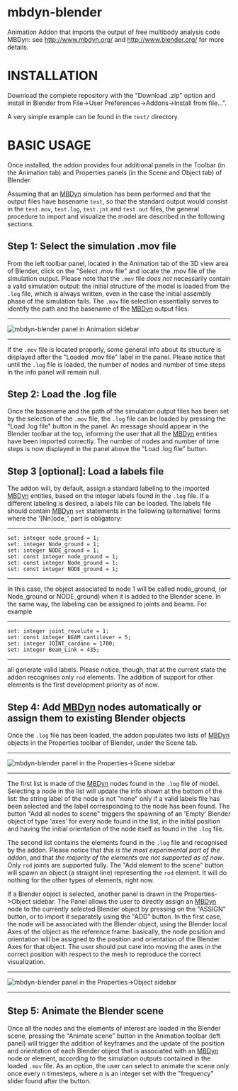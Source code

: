 # mbdyn-blender
Animation Addon that imports the output of free multibody analysis code MBDyn:
see http://www.mbdyn.org/ and http://www.blender.org/ for more details.

# INSTALLATION
Download the complete repository with the "Download .zip" option and install in
Blender from File->User Preferences->Addons->Install from file...".

A very simple example can be found in the `test/` directory.

# BASIC USAGE
Once installed, the addon provides four additional panels in the Toolbar (in the
Animation tab) and Properties panels (in the Scene and Object tab)  of Blender.

Assuming that an [MBDyn](http://www.mbdyn.org/) simulation has been performed
and that the output files have basename `test`, so that the standard output
would consist in the `test.mov`, `test.log`, `test.jnt` and `test.out` files,
the general procedure to import and visualize the model are described in the
following sections.

## Step 1: Select the simulation .mov file
From the left toolbar panel, located in the Animation tab of the 3D view area of
Blender, click on the "Select .mov file" and locate the .mov file of the
simulation output. Please note that the `.mov` file *does not* necessarily contain
a valid simulation output: the initial structure of the model is loaded from the
`.log` file, which is always written, even in the case the initial assembly phase
of the simulation fails. The `.mov` file selection essentially serves to identify
the path and the basename of the [MBDyn](http://www.mbdyn.org/) output files.

- - - 
![mbdyn-blender panel in Animation sidebar](doc/tools_animation_panel.png
"Addon panel in Animation sidebar")
- - - 

If the `.mov` file is located properly, some general info about its structure is
displayed after the "Loaded .mov file" label in the panel. Please notice that
until the `.log` file is loaded, the number of nodes and number of time steps in
the info panel will remain null.

## Step 2: Load the .log file
Once the basename and the path of the simulation output files has been set by
the selection of the `.mov` file, the `.log` file can be loaded by pressing the
"Load .log file" button in the panel. An message should appear in the Blender
toolbar at the top, informing the user that all the
[MBDyn](http://www.mbdyn.org/) entities have been imported correctly. The number
of nodes and number of time steps is now displayed in the panel above the "Load
.log file" button.

## Step 3 [optional]: Load a labels file
The addon will, by default, assign a standard labeling to the imported
[MBDyn](http://www.mbdyn.org/) entities, based on the integer labels found in
the `.log` file. If a different labeling is desired, a labels file can be
loaded. The labels file should contain [MBDyn](http://www.mbdyn.org/) `set`
statements in the following (alternative) forms where the '[Nn]ode\_' part is
obligatory:

- - - 
	set: integer node_ground = 1;
	set: integer Node_ground = 1;
	set: integer NODE_ground = 1;
	set: const integer node_ground = 1;
	set: const integer Node_ground = 1;
	set: const integer NODE_ground = 1;
- - - 

In this case, the object associated to node 1 will be called node_ground,
(or Node_ground or NODE_ground) when it is added to the Blender scene.
In the same way, the labeling can be assigned to joints and beams. For example

- - - 
	set: integer joint_revolute = 1;
	set: const integer BEAM_cantilever = 5;
	set: integer JOINT_cardano = 1700;
	set: integer Beam_Link = 435;
- - - 

all generate valid labels. Please notice, though, that at the current state the
addon recognises only `rod` elements. The addition of support for other elements
is the first development priority as of now.
## Step 4: Add [MBDyn](http://www.mbdyn.org/) nodes automatically or assign them to existing Blender objects
Once the `.log` file has been loaded, the addon populates two lists of
[MBDyn](http://www.mbdyn.org/) objects in the Properties toolbar of Blender,
under the Scene tab.

- - - 
![mbdyn-blender panel in the Properties->Scene sidebar](doc/properties_scene_panel.png "Addon panel in Properties->Scene sidebar")
- - - 

The first list is made of the [MBDyn](http://www.mbdyn.org/) nodes found in the
`.log` file of model. Selecting a node in the list will update the info shown at
the bottom of the list: the string label of the node is not "none" only if a
valid labels file has been selected and the label corresponding to the node has
been found. The button "Add all nodes to scene" triggers the spawning of an
'Empty' Blender object of type 'axes' for every node found in the list, in the
initial position and having the initial orientation of the node itself as found
in the `.log` file.

The second list contains the elements found in the `.log` file and recognised by
the addon. Please notice that *this is the most experimental part of the addon*,
and that *the majority of the elements are not supported as of now*. Only `rod`
joints are supported fully. The "Add element to the scene" button will spawn an
object (a straight line) representing the `rod` element. It will do nothing for
the other types of elements, right now. 

If a Blender object is selected, another panel is drawn in the
Properties->Object sidebar. The Panel allows the user to directly assign an
[MBDyn](http://www.mbdyn.org/) node to the currently selected Blender object by
pressing on the "ASSIGN" button, or to import it separately using the "ADD"
button. In the first case, the node will be associated with the Blender object,
using the Blender local Axes of the object as the reference frame: basically,
the node position and orientation will be assigned to the position and
orientation of the Blender Axes for that object. The user should put care into
moving the axes in the correct position with respect to the mesh to reproduce
the correct visualization. 

- - - 
![mbdyn-blender panel in the Properties->Object sidebar](doc/properties_object_panel.png "Addon panel in Properties->Object sidebar")
- - - 

## Step 5: Animate the Blender scene
Once all the nodes and the elements of interest are loaded in the Blender scene,
pressing the "Animate scene" button in the Animation toolbar (left panel)
will trigger the addition of keyframes and the update of the position and
orientation of each Blender object that is associated with an
[MBDyn](http://www.mbdyn.org/) node or
element, according to the simulation outputs contained in the loaded `.mov`
file. As an option, the user can select to animate the scene only once every *n*
timesteps, where *n* is an integer set with the "frequency" slider found after
the button.
